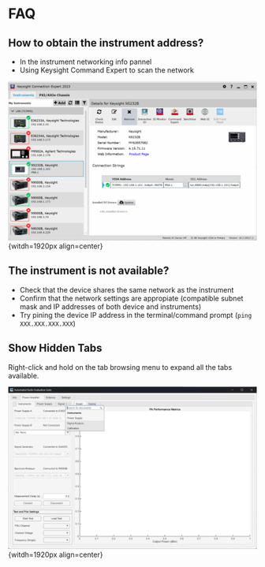 # FAQ

## How to obtain the instrument address?

* In the instrument networking info pannel
* Using Keysight Command Expert to scan the network

![Keysight Conection Expert](./assets/FAQ/keysight_connectionexpert.png){witdh=1920px align=center}


## The instrument is not available?

* Check that the device shares the same network as the instrument
* Confirm that the network settings are appropiate (compatible subnet mask and IP addresses of both device and instruments)
* Try pining the device IP address in the terminal/command prompt (```ping XXX.XXX.XXX.XXX```)

## Show Hidden Tabs

Right-click and hold on the tab browsing menu to expand all the tabs available.

![Expand Menu Tabs](./assets/FAQ/expand_options.png){witdh=1920px align=center}
